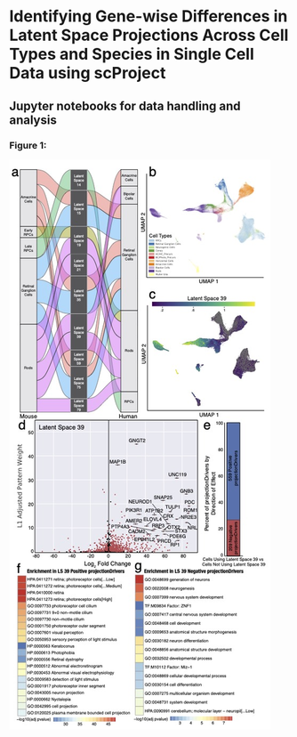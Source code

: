 # Identifying Gene-wise Differences in Latent Space Projections Across Cell Types and Species in Single Cell Data using scProject
## Jupyter notebooks for data handling and analysis
### Figure 1: 

![alt text](https://github.com/gofflab/scProjectNotebooks/blob/main/Figure%201-2/Figure%201%20-%20Alluvial%26ExpVNExp%20copy.jpg?raw=true)
